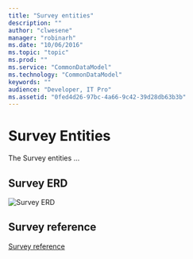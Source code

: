 ```yaml
---
title: "Survey entities"
description: ""
author: "clwesene"
manager: "robinarh"
ms.date: "10/06/2016"
ms.topic: "topic"
ms.prod: ""
ms.service: "CommonDataModel"
ms.technology: "CommonDataModel"
keywords: ""
audience: "Developer, IT Pro"
ms.assetid: "0fed4d26-97bc-4a66-9c42-39d28db63b3b"
---
```


# Survey Entities

The Survey entities ...

## Survey ERD

![Survey ERD](/entity-reference/media/survey.png "Survey ERD")

## Survey reference

[Survey reference](/entity-reference/entity-tables/survey.md "Survey reference")
